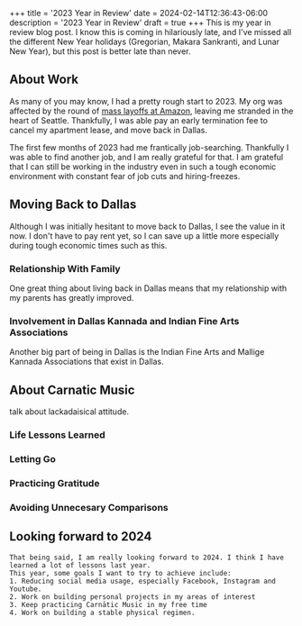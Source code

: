 +++
title = '2023 Year in Review'
date = 2024-02-14T12:36:43-06:00
description = '2023 Year in Review'
draft = true
+++
This is my year in review blog post. I know this is coming in hilariously late,
and I've missed all the different New Year holidays (Gregorian, Makara Sankranti, and Lunar New Year), but
this post is better late than never.

## About Work
As many of you may know, I had a pretty rough start to 2023. My org was affected by the
round of [mass layoffs at Amazon](https://www.businessinsider.com/amazon-layoffs), leaving me stranded in the heart of
Seattle. Thankfully, I was able pay an early termination fee to cancel my apartment lease, and move back in Dallas.

The first few months of 2023 had me frantically job-searching. Thankfully I was able to find another job, and I am really grateful for that.
I am grateful that I can still be working in the industry even in such a tough economic environment with constant fear of job cuts
and hiring-freezes.

## Moving Back to Dallas
Although I was initially hesitant to move back to Dallas, I see the value in it now. I don't
have to pay rent yet, so I can save up a little more especially during tough economic times such as this.

### Relationship With Family
One great thing about living back in Dallas means that my relationship with my parents has greatly improved.

### Involvement in Dallas Kannada and Indian Fine Arts Associations
Another big part of being in Dallas is the Indian Fine Arts and Mallige Kannada Associations that exist in Dallas.

## About Carnatic Music
talk about lackadaisical attitude.

### Life Lessons Learned
### Letting Go
### Practicing Gratitude
### Avoiding Unnecesary Comparisons

## Looking forward to 2024
    That being said, I am really looking forward to 2024. I think I have learned a lot of lessons last year.
    This year, some goals I want to try to achieve include:
    1. Reducing social media usage, especially Facebook, Instagram and Youtube.
    2. Work on building personal projects in my areas of interest
    3. Keep practicing Carnātic Music in my free time
    4. Work on building a stable physical regimen.